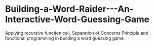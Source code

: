 # Building-a-Word-Raider---An-Interactive-Word-Guessing-Game
Applying recursive function call, Separation of Concerns Principle and functional programming in building a word guessing game.
